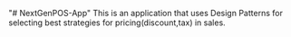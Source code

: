 "# NextGenPOS-App" 
This is an application that uses Design Patterns for selecting best strategies for pricing(discount,tax) in sales.
